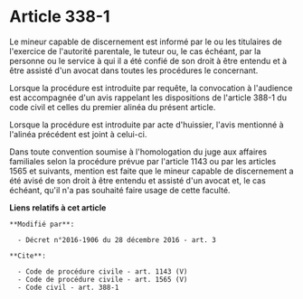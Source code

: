 # Article 338-1

Le mineur capable de discernement est informé par le ou les titulaires de l'exercice de l'autorité parentale, le tuteur ou,
le cas échéant, par la personne ou le service à qui il a été confié de son droit à être entendu et à être assisté d'un avocat
dans toutes les procédures le concernant. 

Lorsque la procédure est introduite par requête, la convocation à l'audience est accompagnée d'un avis rappelant les
dispositions de l'article 388-1 du code civil et celles du premier alinéa du présent article. 

Lorsque la procédure est introduite par acte d'huissier, l'avis mentionné à l'alinéa précédent est joint à celui-ci. 

Dans toute convention soumise à l'homologation du juge aux affaires familiales selon la procédure prévue par l'article 1143
ou par les articles 1565 et suivants, mention est faite que le mineur capable de discernement a été avisé de son droit à être
entendu et assisté d'un avocat et, le cas échéant, qu'il n'a pas souhaité faire usage de cette faculté.

**Liens relatifs à cet article**

	**Modifié par**:

	  - Décret n°2016-1906 du 28 décembre 2016 - art. 3

	**Cite**:

	  - Code de procédure civile - art. 1143 (V)
	  - Code de procédure civile - art. 1565 (V)
	  - Code civil - art. 388-1
